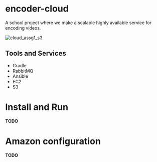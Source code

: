 # encoder-cloud
A school project where we make a scalable highly available service for encoding videos. 

![cloud_assg1_s3](https://user-images.githubusercontent.com/34712816/49087985-9a9fae00-f258-11e8-98b8-ef87143fc30f.png)

## Tools and Services
* Gradle
* RabbitMQ
* Ansible
* EC2
* S3

# Install and Run
**TODO**

# Amazon configuration
**TODO**
